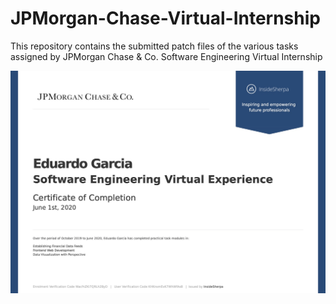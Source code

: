 # JPMorgan-Chase-Virtual-Internship
This repository contains the submitted patch files of the various tasks assigned by JPMorgan Chase &amp; Co. Software Engineering Virtual Internship 

![](images/certi.jpg)

